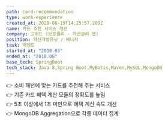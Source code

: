```yaml
---
path: card-recommendation
type: work-experience
created_at: 2020-06-19T14:25:57.289Z
name: 카드 추천 서비스 개선
company: 고위드 (브로콜리 - 자산관리 앱)
position: 혁신개발유닛 / 매니저
task: 백엔드
started_at: "2018.03"
ended_at: "2018.08"
base_tech: SpringBoot
tech_stack: Java 8,Spring Boot,MyBatis,Maven,MySQL,MongoDB
---
```

👉 소비 패턴에 맞는 카드를 추천해 주는 서비스<br/>
👉 기존 카드 혜택 계산 모듈의 정확도를 높임<br/>
👉 5초 이상에서 1초 미만으로 혜택 계산 속도 개선<br/>
👉 MongoDB Aggregation으로 각종 데이터 집계